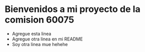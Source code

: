 # Bienvenidos a mi proyecto de la comision 60075

- Agregue esta linea
- Agregue otra linea en mi README
- Soy otra linea mue hehehe
